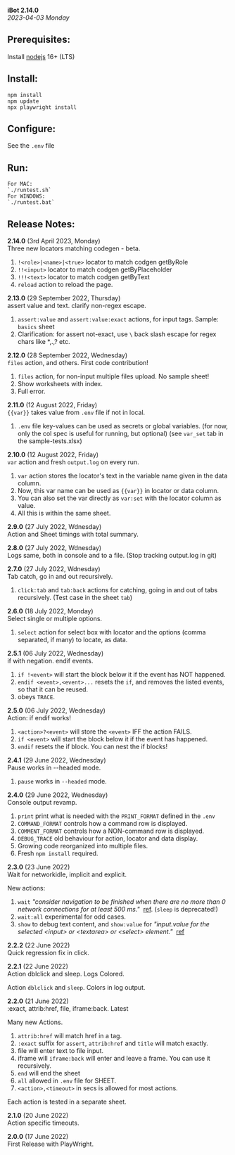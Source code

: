 **iBot 2.14.0**<br>
*2023-04-03 Monday*<br>

Prerequisites:
--------------
Install [nodejs](https://nodejs.org/en/download/) 16+ (LTS)


Install:
-------
```
npm install
npm update
npx playwright install
```

Configure:
----------
See the `.env` file

Run:
---
```
For MAC: 
`./runtest.sh`
For WINDOWS: 
`./runtest.bat`
```

Release Notes:
--------------

**2.14.0** (3rd April 2023, Monday)<br>
Three new locators matching codegen - beta. 

1. `!<role>|<name>|<true>` locator to match codgen getByRole
2. `!!<input>` locator to match codgen getByPlaceholder
3. `!!!<text>` locator to match codgen getByText
4. `reload` action to reload the page.


**2.13.0** (29 September 2022, Thursday)<br>
assert value and text. clarify non-regex escape. 

1. `assert:value` and `assert:value:exact` actions, for input tags. Sample: `basics` sheet
2. Clarification: for assert not-exact, use `\` back slash escape for regex chars like *,.,? etc.


**2.12.0** (28 September 2022, Wednesday)<br>
`files` action, and others. First code contribution!

1. `files` action, for non-input multiple files upload. No sample sheet!
2. Show worksheets with index.
3. Full error.


**2.11.0** (12 August 2022, Friday)<br>
`{{var}}` takes value from `.env` file if not in local.

1. `.env` file key-values can be used as secrets or global variables.
(for now, only the col spec is useful for running, but optional)
(see `var_set` tab in the sample-tests.xlsx)


**2.10.0** (12 August 2022, Friday)<br>
`var` action and fresh `output.log` on every run.

1. `var` action stores the locator's text in the variable name given in the data column.
2. Now, this var name can be used as `{{var}}` in locator or data column.
3. You can also set the var directly as `var:set` with the locator column as value.
4. All this is within the same sheet. 


**2.9.0** (27 July 2022, Wdnesday)<br>
Action and Sheet timings with total summary.


**2.8.0** (27 July 2022, Wdnesday)<br>
Logs same, both in console and to a file.
(Stop tracking output.log in git)


**2.7.0** (27 July 2022, Wdnesday)<br>
Tab catch, go in and out recursively.

1. `click:tab` and `tab:back` actions for catching, going in and out of tabs recursively.
(Test case in the sheet `tab`)


**2.6.0** (18 July 2022, Monday)<br>
Select single or multiple options.

1. `select` action for select box with locator and the options (comma separated, if many) to locate, as data.


**2.5.1** (06 July 2022, Wednesday)<br>
if with negation. endif events.

1. `if !<event>` will start the block below it if the event has NOT happened.
2. `endif <event>,<event>...` resets the `if`, and removes the listed events, so that it can be reused.
3. obeys `TRACE`.


**2.5.0** (06 July 2022, Wednesday)<br>
Action: if endif works!

1. `<action>?<event>` will store the `<event>` IFF the action FAILS.
2. `if <event>` will start the block below it if the event has happened.
3. `endif` resets the if block. You can nest the if blocks!


**2.4.1** (29 June 2022, Wednesday)<br>
Pause works in --headed mode.

1. `pause` works in `--headed` mode.


**2.4.0** (29 June 2022, Wednesday)<br>
Console output revamp.

1. `print` print what is needed with the `PRINT_FORMAT` defined in the `.env`
2. `COMMAND_FORMAT` controls how a command row is displayed.
3. `COMMENT_FORMAT` controls how a NON-command row is displayed.
5. `DEBUG_TRACE` old behaviour for action, locator and data display.
4. Growing code reorganized into multiple files.
5. Fresh `npm install` required.


**2.3.0** (23 June 2022)<br>
Wait for networkidle, implicit and explicit.

New actions:

1. `wait` *"consider navigation to be finished when there are no more than 0 network connections for at least 500 ms."* &nbsp;[ref](https://www.checklyhq.com/docs/browser-checks/timeouts/). (`sleep` is deprecated!)
2. `wait:all` experimental for odd cases. 
3. `show` to debug text content, and `show:value` for *"input.value for the selected \<input> or \<textarea> or \<select> element."* &nbsp;[ref](https://playwright.dev/docs/api/class-elementhandle#element-handle-input-value)


**2.2.2** (22 June 2022)<br>
Quick regression fix in click.


**2.2.1** (22 June 2022)<br>
Action dblclick and sleep. Logs Colored.

Action `dblclick` and `sleep`.
Colors in log output.


**2.2.0** (21 June 2022)<br>
:exact, attrib:href, file, iframe:back. Latest

Many new Actions.

1. `attrib:href` will match href in a tag.
2. `:exact` suffix for `assert`, `attrib:href` and `title` will match exactly.
3. file will enter text to file input.
4. iframe will `iframe:back` will enter and leave a frame. You can use it recursively.
5. `end` will end the sheet
6. `all` allowed in `.env` file for SHEET.
7. `<action>,<timeout>` in secs is allowed for most actions.

Each action is tested in a separate sheet.


**2.1.0** (20 June 2022)<br>
Action specific timeouts. 


**2.0.0** (17 June 2022)<br>
First Release with PlayWright. 
